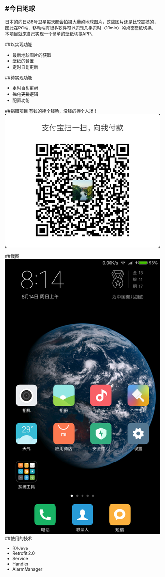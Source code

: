 #今日地球
--
日本的向日葵8号卫星每天都会拍摄大量的地球图片，这些图片还是比较震撼的，因此在PC端、移动端有很多软件可以实现几乎实时（10min）的桌面壁纸切换，本项目就来自己实现一个简单的壁纸切换APP。

##以实现功能
* 最新地球图片的获取
* 壁纸的设置
* 定时自动更新

##待实现功能
* ~~定时自动更新~~
* ~~优化更新逻辑~~
* 配置功能

##捐赠项目
有钱的捧个钱场，没钱的捧个人场！
![zhifubao](https://github.com/shutup/DailyEarth/blob/master/zhifubao.jpg)

##截图
![screen](https://github.com/shutup/DailyEarth/blob/master/device-2016-08-14-081422.png)
##使用的技术
* RXJava
* Retrofit 2.0
* Service
* Handler
* AlarmManager
